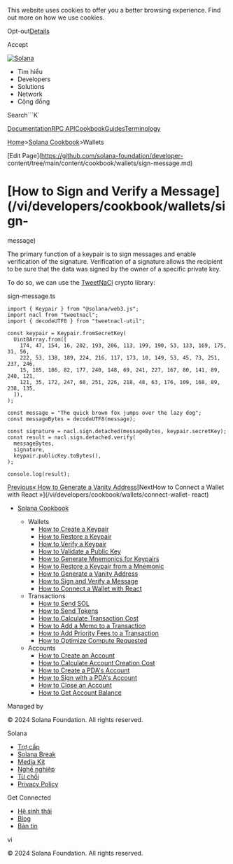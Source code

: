 This website uses cookies to offer you a better browsing experience. Find out
more on how we use cookies.

Opt-out[Details](/vi/privacy-policy#collection-of-information)

Accept

[![Solana](/_next/static/media/logotype-dark.f79d530d.svg)](/vi)

  * Tìm hiểu
  * Developers
  * Solutions
  * Network
  * Cộng đồng 

Search```K`

[Documentation](/vi/docs)[RPC
API](/vi/docs/rpc)[Cookbook](/vi/developers/cookbook)[Guides](/vi/developers/guides)[Terminology](/vi/docs/terminology)

[Home](/vi)>[Solana Cookbook](/vi/developers/cookbook)>Wallets

[Edit Page](https://github.com/solana-foundation/developer-
content/tree/main/content/cookbook/wallets/sign-message.md)

# [How to Sign and Verify a Message](/vi/developers/cookbook/wallets/sign-
message)

The primary function of a keypair is to sign messages and enable verification
of the signature. Verification of a signature allows the recipient to be sure
that the data was signed by the owner of a specific private key.

To do so, we can use the [TweetNaCl](https://www.npmjs.com/package/tweetnacl)
crypto library:

sign-message.ts

    
    
    import { Keypair } from "@solana/web3.js";
    import nacl from "tweetnacl";
    import { decodeUTF8 } from "tweetnacl-util";
     
    const keypair = Keypair.fromSecretKey(
      Uint8Array.from([
        174, 47, 154, 16, 202, 193, 206, 113, 199, 190, 53, 133, 169, 175, 31, 56,
        222, 53, 138, 189, 224, 216, 117, 173, 10, 149, 53, 45, 73, 251, 237, 246,
        15, 185, 186, 82, 177, 240, 148, 69, 241, 227, 167, 80, 141, 89, 240, 121,
        121, 35, 172, 247, 68, 251, 226, 218, 48, 63, 176, 109, 168, 89, 238, 135,
      ]),
    );
     
    const message = "The quick brown fox jumps over the lazy dog";
    const messageBytes = decodeUTF8(message);
     
    const signature = nacl.sign.detached(messageBytes, keypair.secretKey);
    const result = nacl.sign.detached.verify(
      messageBytes,
      signature,
      keypair.publicKey.toBytes(),
    );
     
    console.log(result);

[Previous« How to Generate a Vanity
Address](/vi/developers/cookbook/wallets/generate-vanity-address)[NextHow to
Connect a Wallet with React »](/vi/developers/cookbook/wallets/connect-wallet-
react)

  * [Solana Cookbook](/vi/developers/cookbook)

    * Wallets
      * [How to Create a Keypair](/vi/developers/cookbook/wallets/create-keypair)
      * [How to Restore a Keypair](/vi/developers/cookbook/wallets/restore-keypair)
      * [How to Verify a Keypair](/vi/developers/cookbook/wallets/verify-keypair)
      * [How to Validate a Public Key](/vi/developers/cookbook/wallets/check-publickey)
      * [How to Generate Mnemonics for Keypairs](/vi/developers/cookbook/wallets/generate-mnemonic)
      * [How to Restore a Keypair from a Mnemonic](/vi/developers/cookbook/wallets/restore-from-mnemonic)
      * [How to Generate a Vanity Address](/vi/developers/cookbook/wallets/generate-vanity-address)
      * [How to Sign and Verify a Message](/vi/developers/cookbook/wallets/sign-message)
      * [How to Connect a Wallet with React](/vi/developers/cookbook/wallets/connect-wallet-react)
    * Transactions
      * [How to Send SOL](/vi/developers/cookbook/transactions/send-sol)
      * [How to Send Tokens](/vi/developers/cookbook/transactions/send-tokens)
      * [How to Calculate Transaction Cost](/vi/developers/cookbook/transactions/calculate-cost)
      * [How to Add a Memo to a Transaction](/vi/developers/cookbook/transactions/add-memo)
      * [How to Add Priority Fees to a Transaction](/vi/developers/cookbook/transactions/add-priority-fees)
      * [How to Optimize Compute Requested](/vi/developers/cookbook/transactions/optimize-compute)
    * Accounts
      * [How to Create an Account](/vi/developers/cookbook/accounts/create-account)
      * [How to Calculate Account Creation Cost](/vi/developers/cookbook/accounts/calculate-rent)
      * [How to Create a PDA's Account](/vi/developers/cookbook/accounts/create-pda-account)
      * [How to Sign with a PDA's Account](/vi/developers/cookbook/accounts/sign-with-pda)
      * [How to Close an Account](/vi/developers/cookbook/accounts/close-account)
      * [How to Get Account Balance](/vi/developers/cookbook/accounts/get-account-balance)

Managed by

[](/vi)

[](/youtube)[](/twitter)[](/discord)[](/reddit)[](/github)[](/telegram)

© 2024 Solana Foundation. All rights reserved.

Solana

  * [Trợ cấp](https://solana.org/grants)
  * [Solana Break](https://break.solana.com/)
  * [Media Kit](/vi/branding)
  * [Nghề nghiệp ](https://jobs.solana.com/)
  * [Từ chối](/vi/tos)
  * [Privacy Policy](/vi/privacy-policy)

Get Connected

  * [Hệ sinh thái](/vi/ecosystem)
  * [Blog](/vi/news)
  * [Bản tin](/vi/newsletter)

vi

© 2024 Solana Foundation. All rights reserved.

